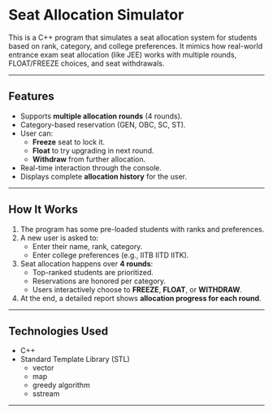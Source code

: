 # Seat Allocation Simulator

This is a C++ program that simulates a seat allocation system for students based on rank, category, and college preferences. It mimics how real-world entrance exam seat allocation (like JEE) works with multiple rounds, FLOAT/FREEZE choices, and seat withdrawals.

---

## Features

- Supports **multiple allocation rounds** (4 rounds).
- Category-based reservation (GEN, OBC, SC, ST).
- User can:
  - **Freeze** seat to lock it.
  - **Float** to try upgrading in next round.
  - **Withdraw** from further allocation.
- Real-time interaction through the console.
- Displays complete **allocation history** for the user.

---

## How It Works

1. The program has some pre-loaded students with ranks and preferences.
2. A new user is asked to:
   - Enter their name, rank, category.
   - Enter college preferences (e.g., IITB IITD IITK).
3. Seat allocation happens over **4 rounds**:
   - Top-ranked students are prioritized.
   - Reservations are honored per category.
   - Users interactively choose to **FREEZE**, **FLOAT**, or **WITHDRAW**.
4. At the end, a detailed report shows **allocation progress for each round**.

---

## Technologies Used

- C++
- Standard Template Library (STL)
  - vector
  - map
  - greedy algorithm
  - sstream

---

